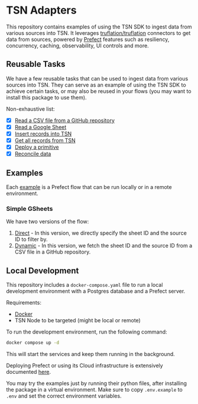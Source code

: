 # TSN Adapters

This repository contains examples of using the TSN SDK to ingest data from various sources into TSN. It leverages [truflation/truflation](https://github.com/truflation/truflation) connectors to get data from sources, powered by [Prefect](https://www.prefect.io/) features such as resiliency, concurrency, caching, observability, UI controls and more.

## Reusable Tasks

We have a few reusable tasks that can be used to ingest data from various sources into TSN. They can serve as an example of using the TSN SDK to achieve certain tasks, or may also be reused in your flows (you may want to install this package to use them).

Non-exhaustive list:

- [x] [Read a CSV file from a GitHub repository](tsn_adapters/tasks/github.py)
- [x] [Read a Google Sheet](tsn_adapters/tasks/gsheet.py)
- [x] [Insert records into TSN](tsn_adapters/tasks/tsn.py)
- [x] [Get all records from TSN](tsn_adapters/tasks/tsn.py)
- [x] [Deploy a primitive](tsn_adapters/tasks/tsn.py)
- [x] [Reconcile data](tsn_adapters/tasks/data_manipulation.py)

## Examples

Each [example](examples) is a Prefect flow that can be run locally or in a remote environment.

### Simple GSheets

We have two versions of the flow:

1. [Direct](examples/gsheets/direct/direct_flow.py) - In this version, we directly specify the sheet ID and the source ID to filter by.
2. [Dynamic](examples/gsheets/dynamic/dynamic_flow.py) - In this version, we fetch the sheet ID and the source ID from a CSV file in a GitHub repository.

## Local Development

This repository includes a `docker-compose.yaml` file to run a local development environment with a Postgres database and a Prefect server.

Requirements:
- [Docker](https://docs.docker.com/get-docker/)
- TSN Node to be targeted (might be local or remote)

To run the development environment, run the following command:

```bash
docker compose up -d
```

This will start the services and keep them running in the background.

Deploying Prefect or using its Cloud infrastructure is extensively documented [here](https://docs.prefect.io/3.0/deploy/index).

You may try the examples just by running their python files, after installing the package in a virtual environment. Make sure to copy `.env.example` to `.env` and set the correct environment variables.
